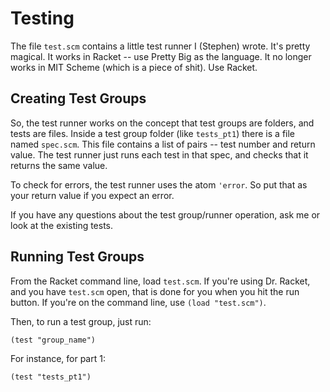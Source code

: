 Testing
=======

The file `test.scm` contains a little test runner I (Stephen) wrote.  It's
pretty magical.  It works in Racket -- use Pretty Big as the language.  It no
longer works in MIT Scheme (which is a piece of shit).  Use Racket.


Creating Test Groups
--------------------

So, the test runner works on the concept that test groups are folders, and tests
are files.  Inside a test group folder (like `tests_pt1`) there is a file named
`spec.scm`.  This file contains a list of pairs -- test number and return value.
The test runner just runs each test in that spec, and checks that it returns the
same value.

To check for errors, the test runner uses the atom `'error`.  So put that as
your return value if you expect an error.

If you have any questions about the test group/runner operation, ask me or look
at the existing tests.


Running Test Groups
-------------------

From the Racket command line, load `test.scm`.  If you're using Dr. Racket, and
you have `test.scm` open, that is done for you when you hit the run button.  If
you're on the command line, use `(load "test.scm")`.

Then, to run a test group, just run:

    (test "group_name")

For instance, for part 1:

    (test "tests_pt1")
